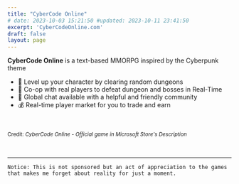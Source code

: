 ```yaml
---
title: "CyberCode Online"
# date: 2023-10-03 15:21:50 #updated: 2023-10-11 23:41:50
excerpt: 'CyberCodeOnline.com'
draft: false
layout: page
---
```


**CyberCode Online** is a text-based MMORPG inspired by the Cyberpunk theme

- 🎈 Level up your character by clearing random dungeons
- 💑 Co-op with real players to defeat dungeon and bosses in Real-Time
- 💬 Global chat available with a helpful and friendly community
- 💰 Real-time player market for you to trade and earn

<br>

<small>Credit: *CyberCode Online - Official game in Microsoft Store's Description*</small>

<br>

___

`Notice: This is not sponsored but an act of appreciation to the games that makes me forget about reality for just a moment.`